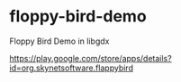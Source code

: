 # floppy-bird-demo
Floppy Bird Demo in libgdx

https://play.google.com/store/apps/details?id=org.skynetsoftware.flappybird
